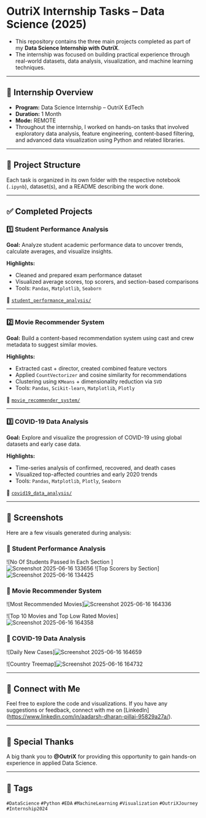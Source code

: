 # OutriX Internship Tasks – Data Science (2025)
 - This repository contains the three main projects completed as part of my **Data Science Internship with OutriX**.
 - The internship was focused on building practical experience through real-world datasets, data analysis, visualization, and machine learning techniques.
---

## 🚀 Internship Overview

- **Program:** Data Science Internship – OutriX EdTech
- **Duration:** 1 Month
- **Mode:** REMOTE
- Throughout the internship, I worked on hands-on tasks that involved exploratory data analysis, feature engineering, content-based filtering, and advanced data visualization using Python and related libraries.

---

## 📁 Project Structure

Each task is organized in its own folder with the respective notebook (`.ipynb`), dataset(s), and a README describing the work done.

---

## ✅ Completed Projects

### 1️⃣ Student Performance Analysis
**Goal:** Analyze student academic performance data to uncover trends, calculate averages, and visualize insights.

**Highlights:**
- Cleaned and prepared exam performance dataset
- Visualized average scores, top scorers, and section-based comparisons
- Tools: `Pandas`, `Matplotlib`, `Seaborn`

📁 [`student_performance_analysis/`](./student_performance_analysis)

---

### 2️⃣ Movie Recommender System
**Goal:** Build a content-based recommendation system using cast and crew metadata to suggest similar movies.

**Highlights:**
- Extracted cast + director, created combined feature vectors
- Applied `CountVectorizer` and cosine similarity for recommendations
- Clustering using `KMeans` + dimensionality reduction via `SVD`
- Tools: `Pandas`, `Scikit-learn`, `Matplotlib`, `Plotly`

📁 [`movie_recommender_system/`](./movie_recommender_system)

---

### 3️⃣ COVID-19 Data Analysis
**Goal:** Explore and visualize the progression of COVID-19 using global datasets and early case data.

**Highlights:**
- Time-series analysis of confirmed, recovered, and death cases
- Visualized top-affected countries and early 2020 trends
- Tools: `Pandas`, `Matplotlib`, `Plotly`, `Seaborn`

📁 [`covid19_data_analysis/`](./covid19_data_analysis)

---

## 📸 Screenshots

Here are a few visuals generated during analysis:

### 🔹 Student Performance Analysis
![No Of Students Passed In Each Section ]![Screenshot 2025-06-16 133656](https://github.com/user-attachments/assets/2134b41a-492d-4006-bd6f-46212b4f3273)
![Top Scorers by Section]![Screenshot 2025-06-16 134425](https://github.com/user-attachments/assets/f3fe8b9f-01c9-4c2d-907a-34a32a7b5851)

### 🔹 Movie Recommender System
![Most Recommended Movies]![Screenshot 2025-06-16 164336](https://github.com/user-attachments/assets/55273b15-b26d-4e98-b33f-ead725820126)

![Top 10 Movies and Top Low Rated Movies]![Screenshot 2025-06-16 164358](https://github.com/user-attachments/assets/92e22e00-3282-48af-a997-c29504df0c68)


### 🔹 COVID-19 Data Analysis
![Daily New Cases]![Screenshot 2025-06-16 164659](https://github.com/user-attachments/assets/d21764e4-e4f2-46e5-a30d-9cef0d78dd1e)

![Country Treemap]![Screenshot 2025-06-16 164732](https://github.com/user-attachments/assets/7141d519-9c6c-4c66-af5b-b7e4e4f46ae3)


---

## 🔗 Connect with Me

Feel free to explore the code and visualizations. If you have any suggestions or feedback, connect with me on [LinkedIn] (https://www.linkedin.com/in/aadarsh-dharan-pillai-95829a27a/).

---

## 🙌 Special Thanks

A big thank you to **@OutriX** for providing this opportunity to gain hands-on experience in applied Data Science.

---

## 📌 Tags

`#DataScience` `#Python` `#EDA` `#MachineLearning` `#Visualization` `#OutriXJourney` `#Internship2024`

